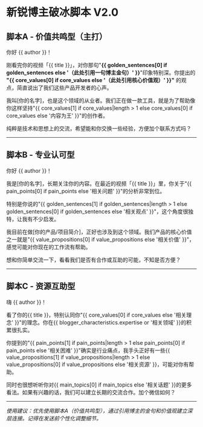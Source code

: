 # 新锐博主破冰脚本 V2.0

## 脚本A - 价值共鸣型（主打）

你好 {{ author }}！

刚看完你的视频「{{ title }}」，对你那句"**{{ golden_sentences[0] if golden_sentences else '（此处引用一句博主金句）' }}**"印象特别深。你提出的 **"{{ core_values[0] if core_values else '（此处引用核心价值观）' }}"** 的观点，简直说出了我们这些产品开发者的心声。

我叫[你的名字]，也是这个领域的从业者。我们正在做一款工具，就是为了帮助像你这样坚持"{{ core_values[1] if core_values|length > 1 else core_values[0] if core_values else '内容为王' }}"的创作者。

纯粹是技术和思想上的交流，希望能和你交换一些经验，方便加个联系方式吗？

---

## 脚本B - 专业认可型

你好 {{ author }}！

我是[你的名字]，长期关注你的内容。在最近的视频「{{ title }}」里，你关于"{{ pain_points[0] if pain_points else '相关问题' }}"的分析非常到位。

特别是你说的"{{ golden_sentences[1] if golden_sentences|length > 1 else golden_sentences[0] if golden_sentences else '相关观点' }}"，这个角度很独特，让我有不少启发。

我目前在做[你的产品/项目简介]，正好也涉及到这个领域。我们产品的核心价值之一就是"{{ value_propositions[0] if value_propositions else '相关价值' }}"，感觉可能对你现在的工作流有帮助。

想和你简单交流一下，看看我们是否有合作或互助的可能，不知是否方便？

---

## 脚本C - 资源互助型

嗨 {{ author }}！

看了你的{{ title }}，特别认同你"{{ core_values[0] if core_values else '相关理念' }}"的理念。你在{{ blogger_characteristics.expertise or '相关领域' }}的积累很扎实。

你提到的"{{ pain_points[1] if pain_points|length > 1 else pain_points[0] if pain_points else '相关困难' }}"确实是行业痛点，我手头正好有一些{{ value_propositions[1] if value_propositions|length > 1 else value_propositions[0] if value_propositions else '相关资源' }}，可能对你有帮助。

同时也很想听听你对{{ main_topics[0] if main_topics else '相关话题' }}的更多看法。如果有兴趣的话，我们可以建立长期的交流合作。加个微信如何？

---

*使用建议：优先使用脚本A（价值共鸣型），通过引用博主的金句和价值观建立深层连接。记得在发送前个性化调整细节。*